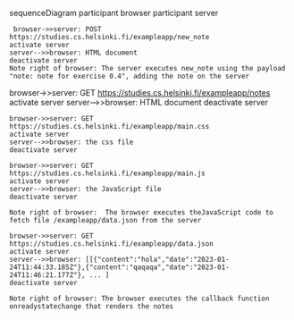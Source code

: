 sequenceDiagram
    participant browser
    participant server
    
     browser->>server: POST https://studies.cs.helsinki.fi/exampleapp/new_note
    activate server
    server-->>browser: HTML document
    deactivate server
    Note right of browser: The server executes new_note using the payload "note: note for exercise 0.4", adding the note on the server

   browser->>server: GET https://studies.cs.helsinki.fi/exampleapp/notes
    activate server
    server-->>browser: HTML document
    deactivate server
    
    browser->>server: GET https://studies.cs.helsinki.fi/exampleapp/main.css
    activate server
    server-->>browser: the css file
    deactivate server
    
    browser->>server: GET https://studies.cs.helsinki.fi/exampleapp/main.js
    activate server
    server-->>browser: the JavaScript file
    deactivate server
    
    Note right of browser:  The browser executes theJavaScript code to fetch file /exampleapp/data.json from the server
    
    browser->>server: GET https://studies.cs.helsinki.fi/exampleapp/data.json
    activate server
    server-->>browser: [[{"content":"hola","date":"2023-01-24T11:44:33.185Z"},{"content":"qaqaqa","date":"2023-01-24T11:46:21.177Z"}, ... ]
    deactivate server    

    Note right of browser: The browser executes the callback function onreadystatechange that renders the notes 